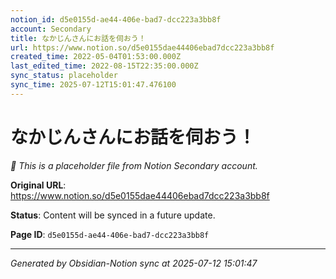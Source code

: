 ```yaml
---
notion_id: d5e0155d-ae44-406e-bad7-dcc223a3bb8f
account: Secondary
title: なかじんさんにお話を伺おう！
url: https://www.notion.so/d5e0155dae44406ebad7dcc223a3bb8f
created_time: 2022-05-04T01:53:00.000Z
last_edited_time: 2022-08-15T22:35:00.000Z
sync_status: placeholder
sync_time: 2025-07-12T15:01:47.476100
---
```


# なかじんさんにお話を伺おう！

*🔄 This is a placeholder file from Notion Secondary account.*

**Original URL**: https://www.notion.so/d5e0155dae44406ebad7dcc223a3bb8f

**Status**: Content will be synced in a future update.

**Page ID**: `d5e0155d-ae44-406e-bad7-dcc223a3bb8f`

---

*Generated by Obsidian-Notion sync at 2025-07-12 15:01:47*
